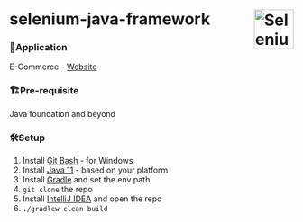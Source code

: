 # selenium-java-framework <img align=right src="https://avatars.githubusercontent.com/u/983927?s=200&v=4" title="Selenium" width='auto' height="70"/>

### 🧩Application
E-Commerce - [Website](https://web-playground.ultralesson.com)

### 🏗️Pre-requisite
Java foundation and beyond

### 🛠️Setup
1. Install [Git Bash](https://git-scm.com/downloads) - for Windows
2. Install [Java 11](https://www.oracle.com/java/technologies/downloads/#java11) - based on your platform
3. Install [Gradle](https://gradle.org/install) and set the env path
4. `git clone` the repo
5. Install [IntelliJ IDEA](https://www.jetbrains.com/idea/download/?section=windows) and open the repo
6. `./gradlew clean build`
